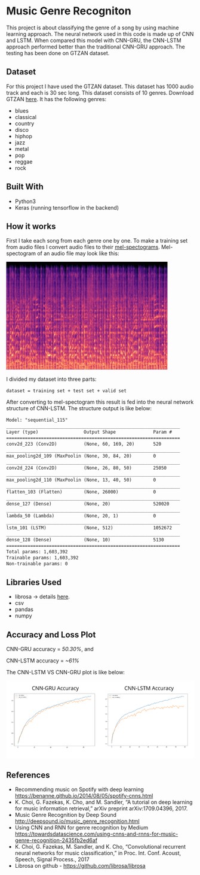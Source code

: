 # Music Genre Recogniton

This project is about classifying the genre of a song by using machine learning approach. The neural network used in this code is made up of CNN and LSTM. When compared this model with CNN-GRU, the CNN-LSTM approach performed better than the traditional CNN-GRU approach. The testing has been done on GTZAN dataset.

## Dataset     

For this project I have used the GTZAN dataset. This dataset has 1000 audio track and each is 30 sec long. This dataset consists of 10 genres. Download GTZAN [here](http://opihi.cs.uvic.ca/sound/genres.tar.gz).
It has the following genres:
* blues
* classical
* country
* disco  
* hiphop
* jazz
* metal 
* pop
* reggae
* rock

## Built With
* Python3
* Keras (running tensorflow in the backend)
## How it works
First I take each song from each genre one by one. To make a training set from audio files I convert audio files to their [mel-spectograms](https://en.wikipedia.org/wiki/Mel-frequency_cepstrum). Mel-spectogram of an audio file may look like this:

![](images/mel-spectrogram_of_a_genre.png)

I divided my dataset into three parts:
```
dataset = training set + test set + valid set
```
After converting to mel-spectogram this result is fed into the neural network structure of CNN-LSTM. The structure output is like below: 
```
Model: "sequential_115"
_________________________________________________________________
Layer (type)                 Output Shape              Param #   
=================================================================
conv2d_223 (Conv2D)          (None, 60, 169, 20)       520       
_________________________________________________________________
max_pooling2d_109 (MaxPoolin (None, 30, 84, 20)        0         
_________________________________________________________________
conv2d_224 (Conv2D)          (None, 26, 80, 50)        25050     
_________________________________________________________________
max_pooling2d_110 (MaxPoolin (None, 13, 40, 50)        0         
_________________________________________________________________
flatten_103 (Flatten)        (None, 26000)             0         
_________________________________________________________________
dense_127 (Dense)            (None, 20)                520020    
_________________________________________________________________
lambda_50 (Lambda)           (None, 20, 1)             0         
_________________________________________________________________
lstm_101 (LSTM)              (None, 512)               1052672   
_________________________________________________________________
dense_128 (Dense)            (None, 10)                5130      
=================================================================
Total params: 1,603,392
Trainable params: 1,603,392
Non-trainable params: 0
```
## Libraries Used
* librosa -> details [here](https://librosa.github.io/librosa/).
* csv
* pandas
* numpy

## Accuracy and Loss Plot
CNN-GRU accuracy = *50.30%*, and

CNN-LSTM accuracy = *~61%*

The CNN-LSTM VS CNN-GRU plot is like below:

![](images/accuracy_comparison.PNG)

## References

* Recommending music on Spotify with deep learning https://benanne.github.io/2014/08/05/spotify-cnns.html
* K. Choi, G. Fazekas, K. Cho, and M. Sandler, “A tutorial on deep learning for music information retrieval,” arXiv preprint arXiv:1709.04396, 2017.
* Music Genre Recognition by Deep Sound http://deepsound.io/music_genre_recognition.html
* Using CNN and RNN for genre recognition by Medium https://towardsdatascience.com/using-cnns-and-rnns-for-music-genre-recognition-2435fb2ed6af 
* K. Choi, G. Fazekas, M. Sandler, and K. Cho, “Convolutional recurrent neural networks for music classification,” in Proc. Int. Conf. Acoust, Speech, Signal Process., 2017 
* Librosa on github - https://github.com/librosa/librosa


